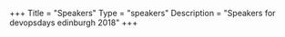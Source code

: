 +++
Title = "Speakers"
Type = "speakers"
Description = "Speakers for devopsdays edinburgh 2018"
+++
